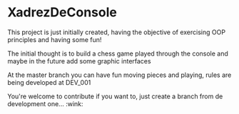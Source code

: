 <h1>XadrezDeConsole
</h1>
 <p>This project is just initially created, having the objective of exercising OOP principles and having some fun!</p>
 <p>The initial thought is to build a chess game played through the console and maybe in the future add some graphic interfaces</p>
 <p>At the master branch you can have fun moving pieces and playing, rules are being developed at DEV_001 </p>
 <p>You're welcome to contribute if you want to, just create a branch from de development one... :wink:</p>
